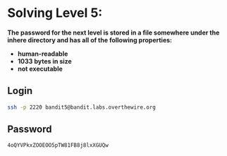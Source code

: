 # Solving Level 5:

**The password for the next level is stored in a file somewhere under the inhere directory and has all of the following properties:**
- **human-readable**
- **1033 bytes in size**
- **not executable**

## Login
```bash
ssh -p 2220 bandit5@bandit.labs.overthewire.org
```

## Password
```bash
4oQYVPkxZOOEOO5pTW81FB8j8lxXGUQw
```

